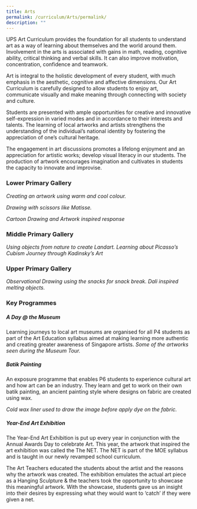 ```yaml
---
title: Arts
permalink: /curriculum/Arts/permalink/
description: ""
---
```

UPS Art Curriculum provides the foundation for all students to understand art as a way of learning about themselves and the world around them. Involvement in the arts is associated with gains in math, reading, cognitive ability, critical thinking and verbal skills. It can also improve motivation, concentration, confidence and teamwork.

Art is integral to the holistic development of every student, with much emphasis in the aesthetic, cognitive and affective dimensions. Our Art Curriculum is carefully designed to allow students to enjoy art, communicate visually and make meaning through connecting with society and culture.
 
Students are presented with ample opportunities for creative and innovative self-expression in varied modes and in accordance to their interests and talents. The learning of local artworks and artists strengthens the understanding of the individual’s national identity by fostering the appreciation of one’s cultural heritage. 

The engagement in art discussions promotes a lifelong enjoyment and an appreciation for artistic works; develop visual literacy in our students. The production of artwork encourages imagination and cultivates in students the capacity to innovate and improvise.

### **Lower Primary Gallery**
*Creating an artwork using warm and cool colour.*

*Drawing with scissors like Matisse.*

*Cartoon Drawing and Artwork inspired response*
### **Middle Primary Gallery**
*Using objects from nature to create Landart.*
*Learning about Picasso’s Cubism*
*Journey through Kadinsky’s Art*
### **Upper Primary Gallery**
*Observational Drawing using the snacks for snack break.*
*Dali inspired melting objects.*
### **Key Programmes**
##### **A Day @ the Museum**
Learning journeys to local art museums are organised for all P4 students as part of the Art Education syllabus aimed at making learning more authentic and creating greater awareness of Singapore artists.
*Some of the artworks seen during the Museum Tour.*

##### **Batik Painting**
An exposure programme that enables P6 students to experience cultural art and how art can be an industry. They learn and get to work on their own batik painting, an ancient painting style where designs on fabric are created using wax.

*Cold wax liner used to draw the image before apply dye on the fabric.*

##### **Year-End Art Exhibition**
The Year-End Art Exhibition is put up every year in conjunction with the Annual Awards Day to celebrate Art. This year, the artwork that inspired the art exhibition was called the The NET. The NET is part of the MOE syllabus and is taught in our newly revamped school curriculum. 

The Art Teachers educated the students about the artist and the reasons why the artwork was created. The exhibition emulates the actual art piece as a Hanging Sculpture & the teachers took the opportunity to showcase this meaningful artwork. With the showcase, students gave us an insight into their desires by expressing what they would want to ‘catch’ if they were given a net. 



